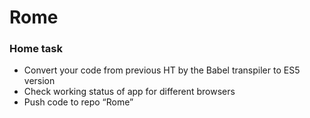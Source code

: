 # Rome

### Home task

- Convert your code from previous HT by the Babel transpiler to ES5 version
- Check working status of app for different browsers
- Push code to repo “Rome”
